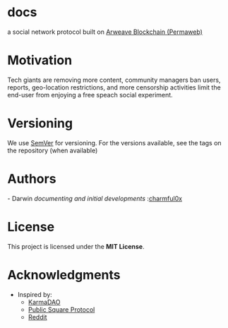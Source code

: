 # docs
a social network protocol built on <a href="https://arweave.org">Arweave Blockchain (Permaweb)</a>

<h1>Motivation</h1>
Tech giants are removing more content, community managers ban users, reports, geo-location restrictions, and more censorship activities limit the end-user from enjoying a free speach social experiment.

<h1>Versioning</h1>
We use <a href="https://semver.org/">SemVer</a> for versioning. For the versions available, see the tags on the repository (when available)

<h1>Authors</h1>
- Darwin <i>documenting and initial developments</i> :<a href="https://github.com/charmful0x">charmful0x</a> <br>
  
<h1>License</h1>
This project is licensed under the <b>MIT License</b>.

<h1>Acknowledgments</h1>

- Inspired by:
  - <a href="https://andrwlee.medium.com/announcing-karma-dao-first-ever-token-permissioned-networking-chat-group-on-telegram-5feab7a54def">KarmaDAO</a>
  - <a href="https://twitter.com/samecwilliams/status/1347741160165531655?s=20">Public Square Protocol </a>
  - <a href="https://consensys.net/blog/news/everything-you-need-to-know-about-reddits-new-blockchain-based-community-points/">Reddit</a>



